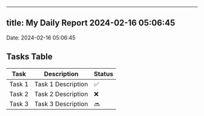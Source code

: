 
---
title: My Daily Report 2024-02-16 05:06:45
---

Date: 2024-02-16 05:06:45

## Tasks Table

| Task | Description | Status |
|------|-------------|--------|
| Task 1 | Task 1 Description | ✅ |
| Task 2 | Task 2 Description | ❌ |
| Task 3 | Task 3 Description | 🔜 |
